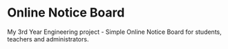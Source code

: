 # Online Notice Board
My 3rd Year Engineering project - Simple Online Notice Board for students, teachers and administrators.
